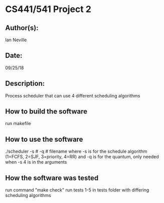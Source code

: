 # CS441/541 Project 2

## Author(s):

Ian Neville

## Date:

09/25/18


## Description:
Process scheduler that can use 4 different scheduling algorithms


## How to build the software
run makefile


## How to use the software

./scheduler -s # -q # filename
where -s is for the schedule algorithm (1=FCFS, 2=SJF, 3=priority, 4=RR)
and -q is for the quantum, only needed when -s 4 is in the arguments


## How the software was tested
run command "make check"
run tests 1-5 in tests folder with differing scheduling algorithms
